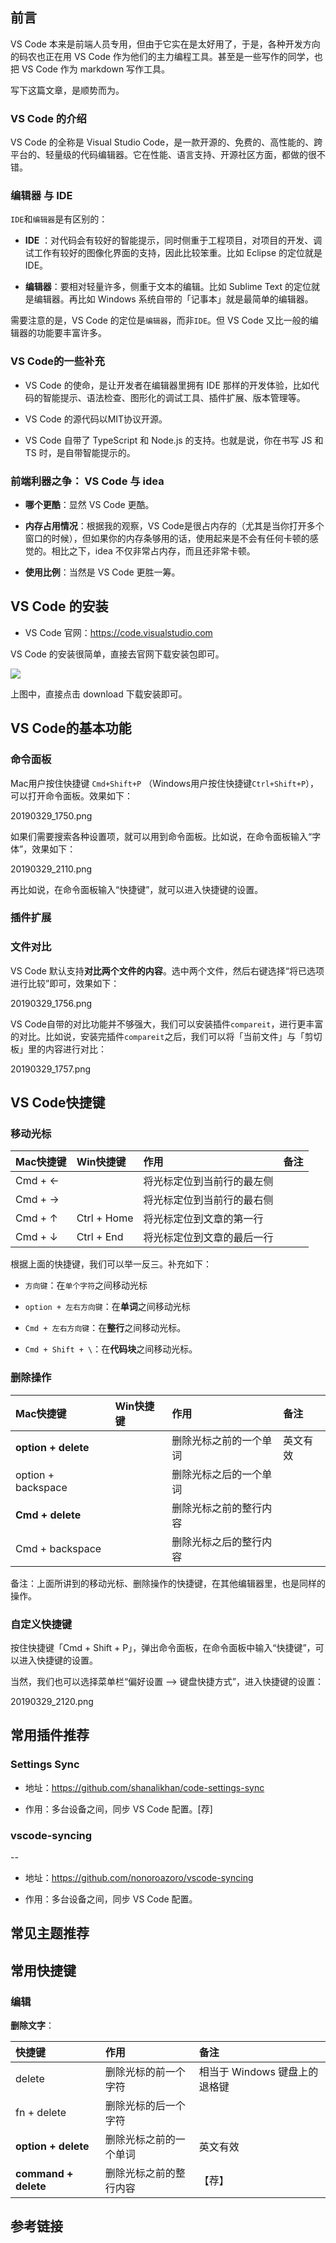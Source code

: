 

## 前言

VS Code  本来是前端人员专用，但由于它实在是太好用了，于是，各种开发方向的码农也正在用 VS Code 作为他们的主力编程工具。甚至是一些写作的同学，也把 VS Code 作为 markdown 写作工具。

写下这篇文章，是顺势而为。

### VS Code 的介绍

VS Code 的全称是 Visual Studio Code，是一款开源的、免费的、高性能的、跨平台的、轻量级的代码编辑器。它在性能、语言支持、开源社区方面，都做的很不错。

### 编辑器 与 IDE

`IDE`和`编辑器`是有区别的：

- **IDE** ：对代码会有较好的智能提示，同时侧重于工程项目，对项目的开发、调试工作有较好的图像化界面的支持，因此比较笨重。比如 Eclipse 的定位就是 IDE。

- **编辑器**：要相对轻量许多，侧重于文本的编辑。比如 Sublime Text 的定位就是编辑器。再比如 Windows 系统自带的「记事本」就是最简单的编辑器。

需要注意的是，VS Code 的定位是`编辑器`，而非`IDE`。但 VS Code 又比一般的编辑器的功能要丰富许多。

### VS Code的一些补充

- VS Code 的使命，是让开发者在编辑器里拥有 IDE 那样的开发体验，比如代码的智能提示、语法检查、图形化的调试工具、插件扩展、版本管理等。

- VS Code 的源代码以MIT协议开源。

- VS Code 自带了 TypeScript 和 Node.js 的支持。也就是说，你在书写 JS 和 TS 时，是自带智能提示的。

### 前端利器之争： VS Code 与 idea

- **哪个更酷**：显然 VS Code 更酷。

- **内存占用情况**：根据我的观察，VS Code是很占内存的（尤其是当你打开多个窗口的时候），但如果你的内存条够用的话，使用起来是不会有任何卡顿的感觉的。相比之下，idea 不仅非常占内存，而且还非常卡顿。

- **使用比例**：当然是 VS Code 更胜一筹。


## VS Code 的安装

- VS Code 官网：<https://code.visualstudio.com>

VS Code 的安装很简单，直接去官网下载安装包即可。

![](http://img.smyhvae.com/20190313_1750.png)

上图中，直接点击 download 下载安装即可。


## VS Code的基本功能


### 命令面板

Mac用户按住快捷键 `Cmd+Shift+P` （Windows用户按住快捷键`Ctrl+Shift+P`），可以打开命令面板。效果如下：

20190329_1750.png


如果们需要搜索各种设置项，就可以用到命令面板。比如说，在命令面板输入“字体”，效果如下：

20190329_2110.png

再比如说，在命令面板输入“快捷键”，就可以进入快捷键的设置。

### 插件扩展

### 文件对比

VS Code 默认支持**对比两个文件的内容**。选中两个文件，然后右键选择“将已选项进行比较”即可，效果如下：

20190329_1756.png

VS Code自带的对比功能并不够强大，我们可以安装插件`compareit`，进行更丰富的对比。比如说，安装完插件`compareit`之后，我们可以将「当前文件」与「剪切板」里的内容进行对比：

20190329_1757.png

## VS Code快捷键

### 移动光标

| Mac快捷键 | Win快捷键 | 作用 | 备注 |
|:-------------|:-------------|:-----|:-----|
| Cmd + ← |   | 将光标定位到当前行的最左侧 |  |
| Cmd + → |   | 将光标定位到当前行的最右侧 |  |
| Cmd + ↑ | Ctrl + Home |  将光标定位到文章的第一行|  |
| Cmd + ↓ | Ctrl + End | 将光标定位到文章的最后一行 |  |


根据上面的快捷键，我们可以举一反三。补充如下：

- `方向键`：在`单个字符`之间移动光标

- `option + 左右方向键`：在**单词**之间移动光标

- `Cmd + 左右方向键`：在**整行**之间移动光标。

- `Cmd + Shift + \`：在**代码块**之间移动光标。


### 删除操作

| Mac快捷键 | Win快捷键 | 作用 | 备注 |
|:-------------|:-------------|:-----|:-----|
| **option + delete** |   | 删除光标之前的一个单词	 | 英文有效 |
| option + backspace |   | 删除光标之后的一个单词 |  |
| **Cmd + delete** |   | 删除光标之前的整行内容 |  |
| Cmd + backspace |   | 删除光标之后的整行内容 |  |


备注：上面所讲到的移动光标、删除操作的快捷键，在其他编辑器里，也是同样的操作。


### 自定义快捷键

按住快捷键「Cmd + Shift + P」，弹出命令面板，在命令面板中输入“快捷键”，可以进入快捷键的设置。

当然，我们也可以选择菜单栏“偏好设置 --> 键盘快捷方式”，进入快捷键的设置：

20190329_2120.png


## 常用插件推荐

### Settings Sync

- 地址：<https://github.com/shanalikhan/code-settings-sync>

- 作用：多台设备之间，同步 VS Code 配置。[荐]


### vscode-syncing
--
- 地址：<https://github.com/nonoroazoro/vscode-syncing>

- 作用：多台设备之间，同步 VS Code 配置。

## 常见主题推荐

## 常用快捷键

### 编辑


**删除文字**：


| 快捷键 | 作用 | 备注 |
|:-------------|:-----|:-----|
|delete|删除光标的前一个字符|相当于 Windows 键盘上的退格键|
|fn + delete|删除光标的后一个字符||
|**option + delete**|删除光标之前的一个单词|英文有效|
|**command + delete**|删除光标之前的整行内容|【荐】|


## 参考链接





